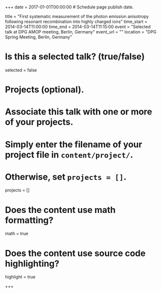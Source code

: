 +++
date = 2017-01-01T00:00:00  # Schedule page publish date.

title = "First systematic measurement of the photon emission anisotropy following resonant recombination into highly charged ions"
time_start = 2014-03-14T11:00:00
time_end = 2014-03-14T11:15:00
event = "Selected talk at DPG AMOP meeting, Berlin, Germany"
event_url = ""
location = "DPG Spring Meeting, Berlin, Germany"

# Is this a selected talk? (true/false)
selected = false

# Projects (optional).
#   Associate this talk with one or more of your projects.
#   Simply enter the filename of your project file in `content/project/`.
#   Otherwise, set `projects = []`.
projects = []

# Does the content use math formatting?
math = true

# Does the content use source code highlighting?
highlight = true

+++